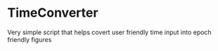 # TimeConverter
Very simple script that helps covert user friendly time input into epoch friendly figures
